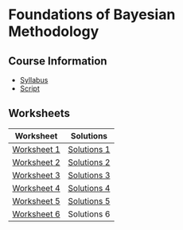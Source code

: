 # Foundations of Bayesian Methodology

## Course Information

* [Syllabus](Info/syllabus_STA421_FBM_FS22.pdf)
* [Script](Script/script_fbm2022_chapters_1-6.pdf)

## Worksheets

| Worksheet                                    | Solutions                                                    |
| -------------------------------------------- | ------------------------------------------------------------ |
| [Worksheet 1](./01WorkSheet/01worksheet.pdf) | [Solutions 1](./01WorkSheet/01worksheet-Goliath/01worksheet-Goliath.pdf) |
| [Worksheet 2](./02WorkSheet/02worksheet.pdf) | [Solutions 2](./02WorkSheet/02worksheet-Goliath/02worksheet-Goliath.pdf) |
| [Worksheet 3](./03WorkSheet/03worksheet.pdf) | [Solutions 3](./03WorkSheet/03worksheet-Goliath/03worksheet-Goliath.pdf) |
| [Worksheet 4](./04WorkSheet/04worksheet.pdf) | [Solutions 4](./04WorkSheet/04worksheet-Goliath/04worksheet-Goliath.pdf) |
| [Worksheet 5](./05WorkSheet/05worksheet.pdf) | [Solutions 5](./05WorkSheet/05worksheet-Goliath/05worksheet-Goliath.pdf) |
| [Worksheet 6](./06WorkSheet/06worksheet.pdf) | Solutions 6 |

